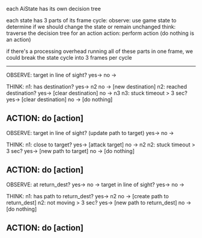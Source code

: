 each AiState has its own decision tree

each state has 3 parts of its frame cycle:
    observe: use game state to determine if we should change the state or remain unchanged
    think: traverse the decision tree for an action
    action: perform action (do nothing is an action)

if there's a processing overhead running all of these parts in one frame, we could break the state
cycle into 3 frames per cycle

----------
<wandering>
OBSERVE:
    target in line of sight?
      yes-> <stalking>
      no -> <wandering>

THINK:
 n1: has destination?
      yes-> n2
      no -> [new destination]
 n2: reached destination?
      yes-> [clear destination]
      no -> n3
 n3: stuck timeout > 3 sec?
      yes-> [clear destination]
      no -> [do nothing]

ACTION:
    do [action]
----------
<stalking>
OBSERVE:
    target in line of sight? (update path to target)
      yes-> <stalking>
      no -> <returning>

THINK:
 n1: close to target?
      yes-> [attack target]
      no -> n2
 n2: stuck timeout > 3 sec?
      yes-> [new path to target]
      no -> [do nothing]

ACTION:
    do [action]
----------
<returning>
OBSERVE:
    at return_dest?
      yes-> <wandering>
      no -> target in line of sight?
              yes-> <stalking>
              no -> <returning>

THINK:
 n1: has path to return_dest?
      yes-> n2
      no -> [create path to return_dest]
 n2: not moving > 3 sec?
      yes-> [new path to return_dest]
      no -> [do nothing]

ACTION:
    do [action]
----------
